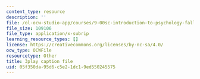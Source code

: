 ```yaml
---
content_type: resource
description: ''
file: /ol-ocw-studio-app/courses/9-00sc-introduction-to-psychology-fall-2011/05f350da95d6c5e21dc19ed550245575_t73rjeOj0eY.srt
file_size: 109106
file_type: application/x-subrip
learning_resource_types: []
license: https://creativecommons.org/licenses/by-nc-sa/4.0/
ocw_type: OCWFile
resourcetype: Other
title: 3play caption file
uid: 05f350da-95d6-c5e2-1dc1-9ed550245575
---
```

